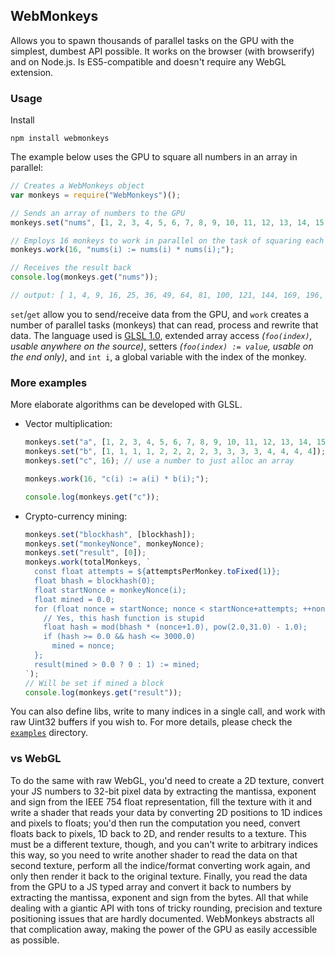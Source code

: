 ## WebMonkeys

Allows you to spawn thousands of parallel tasks on the GPU with the simplest, dumbest API possible. It works on the browser (with browserify) and on Node.js. Is ES5-compatible and doesn't require any WebGL extension.

### Usage

Install

    npm install webmonkeys

The example below uses the GPU to square all numbers in an array in parallel:

```javascript
// Creates a WebMonkeys object
var monkeys = require("WebMonkeys")();

// Sends an array of numbers to the GPU
monkeys.set("nums", [1, 2, 3, 4, 5, 6, 7, 8, 9, 10, 11, 12, 13, 14, 15, 16]);

// Employs 16 monkeys to work in parallel on the task of squaring each number
monkeys.work(16, "nums(i) := nums(i) * nums(i);");

// Receives the result back
console.log(monkeys.get("nums"));

// output: [ 1, 4, 9, 16, 25, 36, 49, 64, 81, 100, 121, 144, 169, 196, 225, 256 ]
```

`set`/`get` allow you to send/receive data from the GPU, and `work` creates a number of parallel tasks (monkeys) that can read, process and rewrite that data. The language used is [GLSL 1.0](https://www.khronos.org/files/webgl/webgl-reference-card-1_0.pdf), extended array access *(`foo(index)`, usable anywhere on the source)*, setters *(`foo(index) := value`, usable on the end only)*, and `int i`, a global variable with the index of the monkey. 

### More examples

More elaborate algorithms can be developed with GLSL.

- Vector multiplication:

    ```JavaScript
    monkeys.set("a", [1, 2, 3, 4, 5, 6, 7, 8, 9, 10, 11, 12, 13, 14, 15, 16]);
    monkeys.set("b", [1, 1, 1, 1, 2, 2, 2, 2, 3, 3, 3, 3, 4, 4, 4, 4]);
    monkeys.set("c", 16); // use a number to just alloc an array

    monkeys.work(16, "c(i) := a(i) * b(i);");

    console.log(monkeys.get("c"));
    ```


- Crypto-currency mining:

    ```JavaScript
    monkeys.set("blockhash", [blockhash]);
    monkeys.set("monkeyNonce", monkeyNonce);
    monkeys.set("result", [0]);
    monkeys.work(totalMonkeys, `
      const float attempts = ${attemptsPerMonkey.toFixed(1)};
      float bhash = blockhash(0);
      float startNonce = monkeyNonce(i);
      float mined = 0.0;
      for (float nonce = startNonce; nonce < startNonce+attempts; ++nonce){
        // Yes, this hash function is stupid
        float hash = mod(bhash * (nonce+1.0), pow(2.0,31.0) - 1.0);
        if (hash >= 0.0 && hash <= 3000.0)
          mined = nonce;
      };
      result(mined > 0.0 ? 0 : 1) := mined;
    `);
    // Will be set if mined a block
    console.log(monkeys.get("result"));
    ```

You can also define libs, write to many indices in a single call, and work with raw Uint32 buffers if you wish to. For more details, please check the [`examples`](https://github.com/MaiaVictor/WebMonkeys/tree/master/examples) directory.

### vs WebGL

To do the same with raw WebGL, you'd need to create a 2D texture, convert your JS numbers to 32-bit pixel data by extracting the mantissa, exponent and sign from the IEEE 754 float representation, fill the texture with it and write a shader that reads your data by converting 2D positions to 1D indices and pixels to floats; you'd then run the computation you need, convert floats back to pixels, 1D back to 2D, and render results to a texture. This must be a different texture, though, and you can't write to arbitrary indices this way, so you need to write another shader to read the data on that second texture, perform all the indice/format converting work again, and only then render it back to the original texture. Finally, you read the data from the GPU to a JS typed array and convert it back to numbers by extracting the mantissa, exponent and sign from the bytes. All that while dealing with a giantic API with tons of tricky rounding, precision and texture positioning issues that are hardly documented. WebMonkeys abstracts all that complication away, making the power of the GPU as easily accessible as possible.

